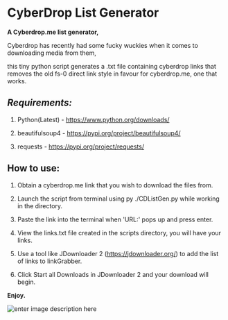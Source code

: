 # CyberDrop List Generator

**A Cyberdrop.me list generator,**

Cyberdrop has recently had some fucky wuckies when it comes to downloading media from them,

this tiny python script generates a .txt file containing cyberdrop links that removes the old fs-0 direct link style in favour for cyberdrop.me, one that works.

  

## ***Requirements:***

1. Python(Latest) - https://www.python.org/downloads/

2. beautifulsoup4 - https://pypi.org/project/beautifulsoup4/

3. requests - https://pypi.org/project/requests/

  

## **How to use:**

1. Obtain a cyberdrop.me link that you wish to download the files from.

2. Launch the script from terminal using py ./CDListGen.py while working in the directory.

3. Paste the link into the terminal when 'URL:' pops up and press enter.

4. View the links.txt file created in the scripts directory, you will have your links.

5. Use a tool like JDownloader 2 (https://jdownloader.org/) to add the list of links to linkGrabber.

6. Click Start all Downloads in JDownloader 2 and your download will begin.

  

**Enjoy.**

![enter image description here](https://i.imgur.com/QGxSu1m.png)
